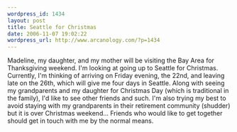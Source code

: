 ```yaml
--- 
wordpress_id: 1434
layout: post
title: Seattle for Christmas
date: 2006-11-07 19:02:22
wordpress_url: http://www.arcanology.com/?p=1434
---
```

Madeline, my daughter, and my mother will be visiting the Bay Area for Thanksgiving weekend. I'm looking at going up to Seattle for Christmas. Currently, I'm thinking of arriving on Friday evening, the 22nd, and leaving late on the 26th, which will give me four days in Seattle. Along with seeing my grandparents and my daughter for Christmas Day (which is traditional in the family), I'd like to see other friends and such. I'm also trying my best to avoid staying with my grandparents in their retirement community (shudder) but it is over Christmas weekend... Friends who would like to get together should get in touch with me by the normal means.
